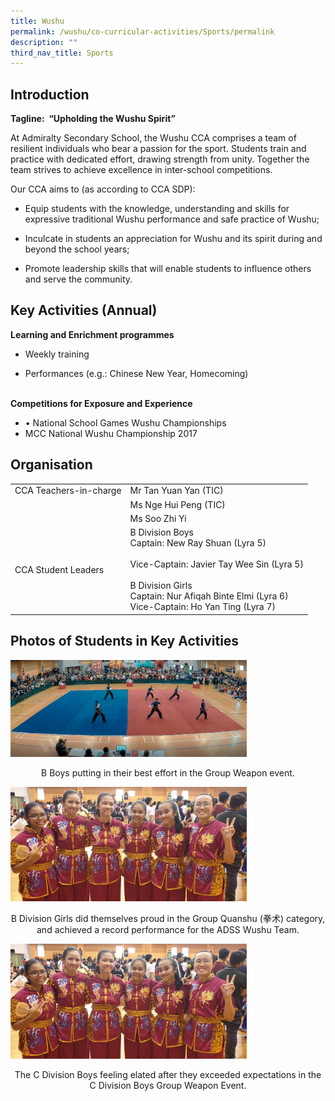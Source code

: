 ```yaml
---
title: Wushu
permalink: /wushu/co-curricular-activities/Sports/permalink
description: ""
third_nav_title: Sports
---
```

Introduction
------------

**Tagline:  “Upholding the Wushu Spirit”**

At Admiralty Secondary School, the Wushu CCA comprises a team of resilient individuals who bear a passion for the sport. Students train and practice with dedicated effort, drawing strength from unity. Together the team strives to achieve excellence in inter-school competitions.

Our CCA aims to (as according to CCA SDP):

* Equip students with the knowledge, understanding and skills for expressive traditional Wushu performance and safe practice of Wushu;

* Inculcate in students an appreciation for Wushu and its spirit during and beyond the school years;

* Promote leadership skills that will enable students to influence others and serve the community.

Key Activities (Annual)
-----------------------

**Learning and Enrichment programmes**  

*   Weekly training  
    
*   Performances (e.g.: Chinese New Year, Homecoming)

                                                             
**Competitions for Exposure and Experience**  

*   • National School Games Wushu Championships
*   MCC National Wushu Championship 2017

Organisation
------------

|  |  |
|---|---|
| CCA Teachers-in-charge | Mr Tan Yuan Yan (TIC) |
|   | Ms Nge Hui Peng (TIC) |
|   | Ms Soo Zhi Yi |
| CCA Student Leaders | B Division Boys <br>Captain: New Ray Shuan (Lyra 5)<br><br>Vice-Captain: Javier Tay Wee Sin (Lyra 5)<br><br>B Division Girls<br>Captain: Nur Afiqah Binte Elmi (Lyra 6)<br>Vice-Captain: Ho Yan Ting (Lyra 7) |

Photos of Students in Key Activities
------------------------------------

<img src="/images/w1.jpg"
		 style="width:75%">

<p style="text-align: center;">B Boys putting in their best effort in the Group Weapon event.</p>

<img src="/images/w2.jpg"
		 style="width:75%">

<p style="text-align: center;">B Division Girls did themselves proud in the Group Quanshu (拳术) category, and achieved a record performance for the ADSS Wushu Team.</p>

<img src="/images/w2.jpg"
		 style="width:75%">

<p style="text-align: center;">The C Division Boys feeling elated after they exceeded expectations in the C Division Boys Group Weapon Event.</p>